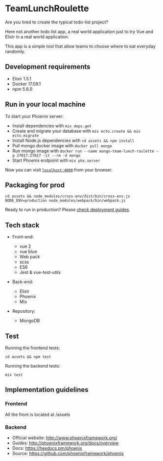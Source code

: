 # TeamLunchRoulette

Are you tired to create the typical todo-list project? 

Here not another todo list app, a real world application just to try Vue and Elixir in a real world application.

This app is a simple tool that allow teams to choose where to eat everyday randomly.

    
## Development requirements

- Elixir 1.5.1
- Docker 17.09.1 
- npm 5.6.0

## Run in your local machine

To start your Phoenix server:

  * Install dependencies with `mix deps.get`
  * Create and migrate your database with `mix ecto.create && mix ecto.migrate`
  * Install Node.js dependencies with `cd assets && npm install`
  * Pull mongo docker image with `docker pull mongo`
  * Run mongo image with `docker run --name mongo-team-lunch-roulette -p 27017:27017 -it --rm -d mongo` 
  * Start Phoenix endpoint with `mix phx.server`

Now you can visit [`localhost:4000`](http://localhost:4000) from your browser.


## Packaging for prod

```
cd assets && node_modules/cross-env/dist/bin/cross-env.js NODE_ENV=production node_modules/webpack/bin/webpack.js
```

Ready to run in production? Please [check deployment guides](http://www.phoenixframework.org/docs/deployment).

## Tech stack

- Front-end: 
    - vue 2 
    - vue blue 
    - Web pack
    - scss
    - ES6
    - Jest & vue-test-utils
    
- Back-end:
    - Elixir
    - Phoenix
    - Mix
    
- Repository:
    - MongoDB
    

## Test

 Running the frontend tests:
 ```
 cd assets && npm test
 ```
 Running the backend tests:
  ```
  mix test
  ```

## Implementation guidelines 
 
### Frontend

 All the front is located at /assets
 
### Backend

   * Official website: http://www.phoenixframework.org/
   * Guides: http://phoenixframework.org/docs/overview
   * Docs: https://hexdocs.pm/phoenix
   * Source: https://github.com/phoenixframework/phoenix
